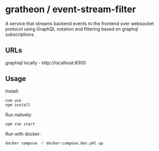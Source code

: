 # gratheon / event-stream-filter
A service that streams backend events to the frontend over websocket protocol using GraphQL notation and filtering based on graphql subscriptions.

## URLs
graphiql locally - http://localhost:8300

## Usage
Install:
```sh
nvm use
npm install
```

Run natively:
```sh
npm run start
```

Run with docker:
```sh
docker compose -f docker-compose.dev.yml up
```